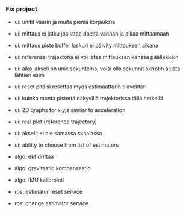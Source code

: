 ### Fix project 

* ui: unitit väärin ja muita pieniä korjauksia
* ui: mittaus ei jatku jos lataa db:stä vanhan ja alkaa mittaamaan
* ui: mittaus piste buffer laskuri ei päivity mittauksen aikana
* ui: referenssi trajektoria ei voi lataa mittauksen kanssa päällekkäin
* ui: aika-akseli on unix sekunteina, voisi olla sekunnit skriptin alusta lähtien esim
* ui: reset pitäisi resettaa myös estimaattorin tilavektori
* ui: kuinka monta pistettä näkyvillä trajektorissa tällä hetkellä
* ui: 2D graphs for x,y,z similar to acceleration
* ui: real plot (reference trajectory)
* ui: akselit ei ole samassa skaalassa
* ui: ability to choose from list of estimators

* algo: ekf driftaa
* algo: gravitaatio kompensaatio
* algo: IMU kalibrointi

* ros: estimator reset service
* ros: change estimator service
